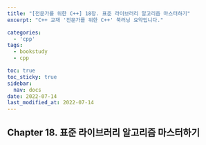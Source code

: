 ```yaml
---
title: "[전문가를 위한 C++] 18장. 표준 라이브러리 알고리즘 마스터하기"
excerpt: "C++ 교재 '전문가를 위한 C++' 북러닝 요약입니다."

categories:
  - 'cpp'
tags:
  - bookstudy
  - cpp

toc: true
toc_sticky: true
sidebar:
  nav: docs
date: 2022-07-14
last_modified_at: 2022-07-14
---
```


## Chapter 18. 표준 라이브러리 알고리즘 마스터하기